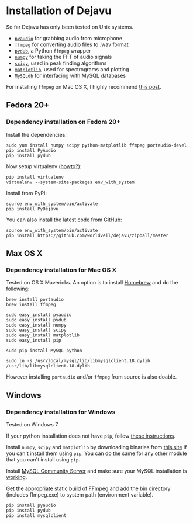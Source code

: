 # Installation of Dejavu

So far Dejavu has only been tested on Unix systems.

* [`pyaudio`](http://people.csail.mit.edu/hubert/pyaudio/) for grabbing audio from microphone
* [`ffmpeg`](https://github.com/FFmpeg/FFmpeg) for converting audio files to .wav format
* [`pydub`](http://pydub.com/), a Python `ffmpeg` wrapper
* [`numpy`](http://www.numpy.org/) for taking the FFT of audio signals
* [`scipy`](http://www.scipy.org/), used in peak finding algorithms
* [`matplotlib`](http://matplotlib.org/), used for spectrograms and plotting
* [`MySQLdb`](http://mysql-python.sourceforge.net/MySQLdb.html) for interfacing with MySQL databases

For installing `ffmpeg` on Mac OS X, I highly recommend [this post](http://stephenjungels.com/jungels.net/articles/ffmpeg-howto.html).

## Fedora 20+

### Dependency installation on Fedora 20+

Install the dependencies:

    sudo yum install numpy scipy python-matplotlib ffmpeg portaudio-devel
    pip install PyAudio
    pip install pydub
    
Now setup virtualenv ([howto?](http://www.pythoncentral.io/how-to-install-virtualenv-python/)):

    pip install virtualenv
    virtualenv --system-site-packages env_with_system

Install from PyPI:

    source env_with_system/bin/activate
    pip install PyDejavu


You can also install the latest code from GitHub:

    source env_with_system/bin/activate
    pip install https://github.com/worldveil/dejavu/zipball/master

## Max OS X

### Dependency installation for Mac OS X

Tested on OS X Mavericks. An option is to install [Homebrew](http://brew.sh) and do the following:

```
brew install portaudio
brew install ffmpeg

sudo easy_install pyaudio
sudo easy_install pydub
sudo easy_install numpy
sudo easy_install scipy
sudo easy_install matplotlib
sudo easy_install pip

sudo pip install MySQL-python

sudo ln -s /usr/local/mysql/lib/libmysqlclient.18.dylib /usr/lib/libmysqlclient.18.dylib
```

However installing `portaudio` and/or `ffmpeg` from source is also doable. 

## Windows

### Dependency installation for Windows

Tested on Windows 7.

If your python installation does not have `pip`, follow
[these instructions](https://pip.pypa.io/en/latest/installing).

Install `numpy`, `scipy` and `matplotlib` by downloading binaries from
[this site](http://www.lfd.uci.edu/~gohlke/pythonlibs/) if you can't
install them using `pip`. You can do the same for any other module that you can't install using `pip`.

Install
[MySQL Community Server](https://dev.mysql.com/downloads/mysql) and
make sure your MySQL installation is
[working](http://dev.mysql.com/doc/refman/5.7/en/windows-testing.html).

Get the appropriate static build of
[FFmpeg](http://ffmpeg.zeranoe.com/builds/) and add the bin directory
(includes ffmpeg.exe) to system path (environment variable).

```
pip install pyaudio
pip install pydub
pip install mysqlclient
```

